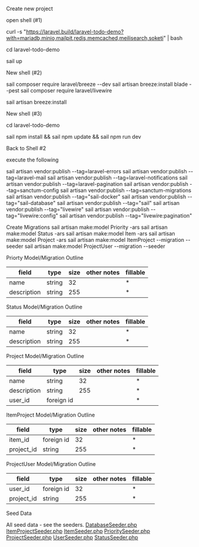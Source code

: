 

Create new project

open shell (#1)

curl -s "https://laravel.build/laravel-todo-demo?with=mariadb,minio,mailpit,redis,memcached,meilisearch,soketi" | bash

cd laravel-todo-demo

sail up


New shell (#2)

sail composer require laravel/breeze --dev
sail artisan breeze:install blade --pest
sail composer require laravel/livewire

sail artisan breeze:install 

New shell (#3)

cd laravel-todo-demo

sail npm install && sail npm update && sail npm run dev


Back to Shell #2

execute the following

sail artisan vendor:publish --tag=laravel-errors
sail artisan vendor:publish --tag=laravel-mail 
sail artisan vendor:publish --tag=laravel-notifications
sail artisan vendor:publish --tag=laravel-pagination
sail artisan vendor:publish --tag=sanctum-config
sail artisan vendor:publish --tag=sanctum-migrations
sail artisan vendor:publish --tag="sail-docker" 
sail artisan vendor:publish --tag="sail-database" 
sail artisan vendor:publish --tag="sail" 
sail artisan vendor:publish --tag="livewire" 
sail artisan vendor:publish --tag="livewire:config" 
sail artisan vendor:publish --tag="livewire:pagination"


Create Migrations
sail artisan make:model Priority -ars
sail artisan make:model Status -ars
sail artisan make:model Item -ars
sail artisan make:model Project -ars
sail artisan make:model ItemProject --migration --seeder
sail artisan make:model ProjectUser --migration --seeder


Priorty Model/Migration Outline

| field        | type   | size | other notes | fillable |
|--------------|--------|------|-------------|----------|
| name         | string | 32   |             | *        |
| description  | string | 255  |             | *        |

Status Model/Migration Outline

| field        | type   | size | other notes | fillable |
|--------------|--------|------|-------------|----------|
| name         | string | 32   |             | *        |
| description  | string | 255  |             | *        |

Project Model/Migration Outline

| field       | type        | size | other notes | fillable |
|-------------|-------------|------|-------------|----------|
| name        | string      | 32   |             | *        |
| description | string      | 255  |             | *        |
| user_id     | foreign id  |      |             | *        |

ItemProject Model/Migration Outline

| field      | type        | size | other notes | fillable |
|------------|-------------|------|-------------|----------|
| item_id    | foreign id  | 32   |             | *        |
| project_id | string      | 255  |             | *        |

ProjectUser Model/Migration Outline

| field      | type        | size | other notes | fillable |
|------------|-------------|------|-------------|----------|
| user_id    | foreign id  | 32   |             | *        |
| project_id | string      | 255  |             | *        |


Seed Data

All seed data - see the seeders.
[DatabaseSeeder.php](database%2Fseeders%2FDatabaseSeeder.php)
[ItemProjectSeeder.php](database%2Fseeders%2FItemProjectSeeder.php)
[ItemSeeder.php](database%2Fseeders%2FItemSeeder.php)
[PrioritySeeder.php](database%2Fseeders%2FPrioritySeeder.php)
[ProjectSeeder.php](database%2Fseeders%2FProjectSeeder.php)
[UserSeeder.php](database%2Fseeders%2FUserSeeder.php)
[StatusSeeder.php](database%2Fseeders%2FStatusSeeder.php)



